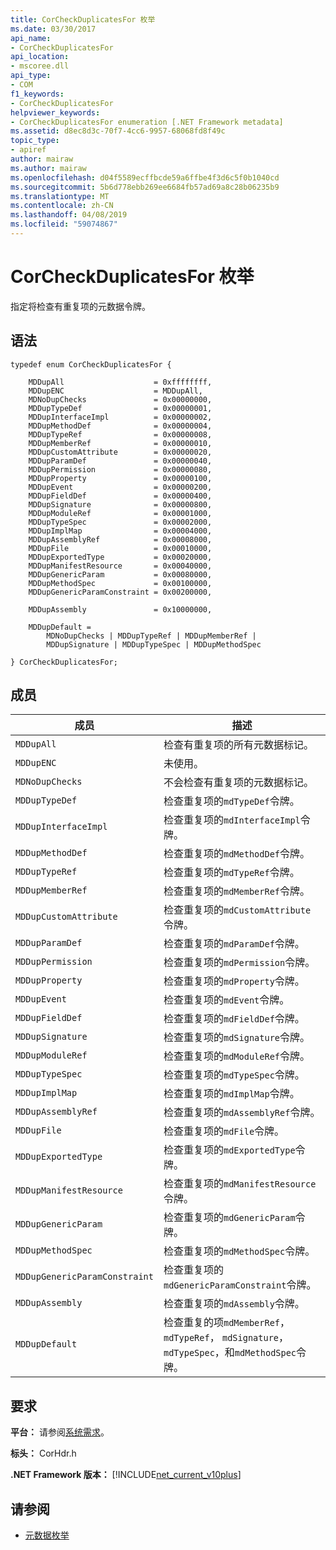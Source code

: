 ```yaml
---
title: CorCheckDuplicatesFor 枚举
ms.date: 03/30/2017
api_name:
- CorCheckDuplicatesFor
api_location:
- mscoree.dll
api_type:
- COM
f1_keywords:
- CorCheckDuplicatesFor
helpviewer_keywords:
- CorCheckDuplicatesFor enumeration [.NET Framework metadata]
ms.assetid: d8ec8d3c-70f7-4cc6-9957-68068fd8f49c
topic_type:
- apiref
author: mairaw
ms.author: mairaw
ms.openlocfilehash: d04f5589ecffbcde59a6ffbe4f3d6c5f0b1040cd
ms.sourcegitcommit: 5b6d778ebb269ee6684fb57ad69a8c28b06235b9
ms.translationtype: MT
ms.contentlocale: zh-CN
ms.lasthandoff: 04/08/2019
ms.locfileid: "59074867"
---
```

# <a name="corcheckduplicatesfor-enumeration"></a>CorCheckDuplicatesFor 枚举
指定将检查有重复项的元数据令牌。  
  
## <a name="syntax"></a>语法  
  
```  
typedef enum CorCheckDuplicatesFor {  
  
    MDDupAll                    = 0xffffffff,  
    MDDupENC                    = MDDupAll,  
    MDNoDupChecks               = 0x00000000,  
    MDDupTypeDef                = 0x00000001,  
    MDDupInterfaceImpl          = 0x00000002,  
    MDDupMethodDef              = 0x00000004,  
    MDDupTypeRef                = 0x00000008,  
    MDDupMemberRef              = 0x00000010,  
    MDDupCustomAttribute        = 0x00000020,  
    MDDupParamDef               = 0x00000040,  
    MDDupPermission             = 0x00000080,  
    MDDupProperty               = 0x00000100,  
    MDDupEvent                  = 0x00000200,  
    MDDupFieldDef               = 0x00000400,  
    MDDupSignature              = 0x00000800,  
    MDDupModuleRef              = 0x00001000,  
    MDDupTypeSpec               = 0x00002000,  
    MDDupImplMap                = 0x00004000,  
    MDDupAssemblyRef            = 0x00008000,  
    MDDupFile                   = 0x00010000,  
    MDDupExportedType           = 0x00020000,  
    MDDupManifestResource       = 0x00040000,  
    MDDupGenericParam           = 0x00080000,  
    MDDupMethodSpec             = 0x00100000,  
    MDDupGenericParamConstraint = 0x00200000,  
  
    MDDupAssembly               = 0x10000000,  
  
    MDDupDefault =   
        MDNoDupChecks | MDDupTypeRef | MDDupMemberRef |   
        MDDupSignature | MDDupTypeSpec | MDDupMethodSpec  
  
} CorCheckDuplicatesFor;  
```  
  
## <a name="members"></a>成员  
  
|成员|描述|  
|------------|-----------------|  
|`MDDupAll`|检查有重复项的所有元数据标记。|  
|`MDDupENC`|未使用。|  
|`MDNoDupChecks`|不会检查有重复项的元数据标记。|  
|`MDDupTypeDef`|检查重复项的`mdTypeDef`令牌。|  
|`MDDupInterfaceImpl`|检查重复项的`mdInterfaceImpl`令牌。|  
|`MDDupMethodDef`|检查重复项的`mdMethodDef`令牌。|  
|`MDDupTypeRef`|检查重复项的`mdTypeRef`令牌。|  
|`MDDupMemberRef`|检查重复项的`mdMemberRef`令牌。|  
|`MDDupCustomAttribute`|检查重复项的`mdCustomAttribute`令牌。|  
|`MDDupParamDef`|检查重复项的`mdParamDef`令牌。|  
|`MDDupPermission`|检查重复项的`mdPermission`令牌。|  
|`MDDupProperty`|检查重复项的`mdProperty`令牌。|  
|`MDDupEvent`|检查重复项的`mdEvent`令牌。|  
|`MDDupFieldDef`|检查重复项的`mdFieldDef`令牌。|  
|`MDDupSignature`|检查重复项的`mdSignature`令牌。|  
|`MDDupModuleRef`|检查重复项的`mdModuleRef`令牌。|  
|`MDDupTypeSpec`|检查重复项的`mdTypeSpec`令牌。|  
|`MDDupImplMap`|检查重复项的`mdImplMap`令牌。|  
|`MDDupAssemblyRef`|检查重复项的`mdAssemblyRef`令牌。|  
|`MDDupFile`|检查重复项的`mdFile`令牌。|  
|`MDDupExportedType`|检查重复项的`mdExportedType`令牌。|  
|`MDDupManifestResource`|检查重复项的`mdManifestResource`令牌。|  
|`MDDupGenericParam`|检查重复项的`mdGenericParam`令牌。|  
|`MDDupMethodSpec`|检查重复项的`mdMethodSpec`令牌。|  
|`MDDupGenericParamConstraint`|检查重复项的`mdGenericParamConstraint`令牌。|  
|`MDDupAssembly`|检查重复项的`mdAssembly`令牌。|  
|`MDDupDefault`|检查重复的项`mdMemberRef`， `mdTypeRef`， `mdSignature`， `mdTypeSpec`，和`mdMethodSpec`令牌。|  
  
## <a name="requirements"></a>要求  
 **平台：** 请参阅[系统需求](../../../../docs/framework/get-started/system-requirements.md)。  
  
 **标头：** CorHdr.h  
  
 **.NET Framework 版本：** [!INCLUDE[net_current_v10plus](../../../../includes/net-current-v10plus-md.md)]  
  
## <a name="see-also"></a>请参阅

- [元数据枚举](../../../../docs/framework/unmanaged-api/metadata/metadata-enumerations.md)
